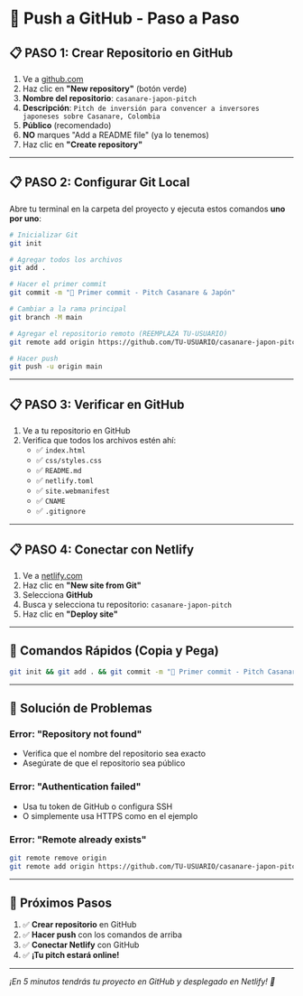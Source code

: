 # 🚀 Push a GitHub - Paso a Paso

## 📋 PASO 1: Crear Repositorio en GitHub

1. Ve a [github.com](https://github.com)
2. Haz clic en **"New repository"** (botón verde)
3. **Nombre del repositorio**: `casanare-japon-pitch`
4. **Descripción**: `Pitch de inversión para convencer a inversores japoneses sobre Casanare, Colombia`
5. **Público** (recomendado)
6. **NO** marques "Add a README file" (ya lo tenemos)
7. Haz clic en **"Create repository"**

---

## 📋 PASO 2: Configurar Git Local

Abre tu terminal en la carpeta del proyecto y ejecuta estos comandos **uno por uno**:

```bash
# Inicializar Git
git init

# Agregar todos los archivos
git add .

# Hacer el primer commit
git commit -m "🚀 Primer commit - Pitch Casanare & Japón"

# Cambiar a la rama principal
git branch -M main

# Agregar el repositorio remoto (REEMPLAZA TU-USUARIO)
git remote add origin https://github.com/TU-USUARIO/casanare-japon-pitch.git

# Hacer push
git push -u origin main
```

---

## 📋 PASO 3: Verificar en GitHub

1. Ve a tu repositorio en GitHub
2. Verifica que todos los archivos estén ahí:
   - ✅ `index.html`
   - ✅ `css/styles.css`
   - ✅ `README.md`
   - ✅ `netlify.toml`
   - ✅ `site.webmanifest`
   - ✅ `CNAME`
   - ✅ `.gitignore`

---

## 📋 PASO 4: Conectar con Netlify

1. Ve a [netlify.com](https://netlify.com)
2. Haz clic en **"New site from Git"**
3. Selecciona **GitHub**
4. Busca y selecciona tu repositorio: `casanare-japon-pitch`
5. Haz clic en **"Deploy site"**

---

## 🔧 Comandos Rápidos (Copia y Pega)

```bash
git init && git add . && git commit -m "🚀 Primer commit - Pitch Casanare & Japón" && git branch -M main && git remote add origin https://github.com/TU-USUARIO/casanare-japon-pitch.git && git push -u origin main
```

---

## 🚨 Solución de Problemas

### Error: "Repository not found"
- Verifica que el nombre del repositorio sea exacto
- Asegúrate de que el repositorio sea público

### Error: "Authentication failed"
- Usa tu token de GitHub o configura SSH
- O simplemente usa HTTPS como en el ejemplo

### Error: "Remote already exists"
```bash
git remote remove origin
git remote add origin https://github.com/TU-USUARIO/casanare-japon-pitch.git
```

---

## 🎯 Próximos Pasos

1. ✅ **Crear repositorio** en GitHub
2. ✅ **Hacer push** con los comandos de arriba
3. ✅ **Conectar Netlify** con GitHub
4. ✅ **¡Tu pitch estará online!**

---

*¡En 5 minutos tendrás tu proyecto en GitHub y desplegado en Netlify! 🚀*
